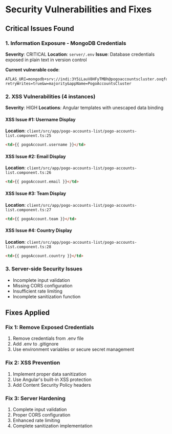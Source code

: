 # Security Vulnerabilities and Fixes

## Critical Issues Found

### 1. Information Exposure - MongoDB Credentials
**Severity**: CRITICAL
**Location**: `server/.env`
**Issue**: Database credentials exposed in plain text in version control

**Current vulnerable code**:
```
ATLAS_URI=mongodb+srv://indi:3Y5iLauV8HFyTMBh@pogoaccountscluster.oxqfol2.mongodb.net/?retryWrites=true&w=majority&appName=PogoAccountsCluster
```

### 2. XSS Vulnerabilities (4 instances)
**Severity**: HIGH
**Locations**: Angular templates with unescaped data binding

#### XSS Issue #1: Username Display
**Location**: `client/src/app/pogo-accounts-list/pogo-accounts-list.component.ts:25`
```html
<td>{{ pogoAccount.username }}</td>
```

#### XSS Issue #2: Email Display  
**Location**: `client/src/app/pogo-accounts-list/pogo-accounts-list.component.ts:26`
```html
<td>{{ pogoAccount.email }}</td>
```

#### XSS Issue #3: Team Display
**Location**: `client/src/app/pogo-accounts-list/pogo-accounts-list.component.ts:27`
```html
<td>{{ pogoAccount.team }}</td>
```

#### XSS Issue #4: Country Display
**Location**: `client/src/app/pogo-accounts-list/pogo-accounts-list.component.ts:28`
```html
<td>{{ pogoAccount.country }}</td>
```

### 3. Server-side Security Issues
- Incomplete input validation
- Missing CORS configuration
- Insufficient rate limiting
- Incomplete sanitization function

## Fixes Applied

### Fix 1: Remove Exposed Credentials
1. Remove credentials from .env file
2. Add .env to .gitignore
3. Use environment variables or secure secret management

### Fix 2: XSS Prevention
1. Implement proper data sanitization
2. Use Angular's built-in XSS protection
3. Add Content Security Policy headers

### Fix 3: Server Hardening
1. Complete input validation
2. Proper CORS configuration  
3. Enhanced rate limiting
4. Complete sanitization implementation
